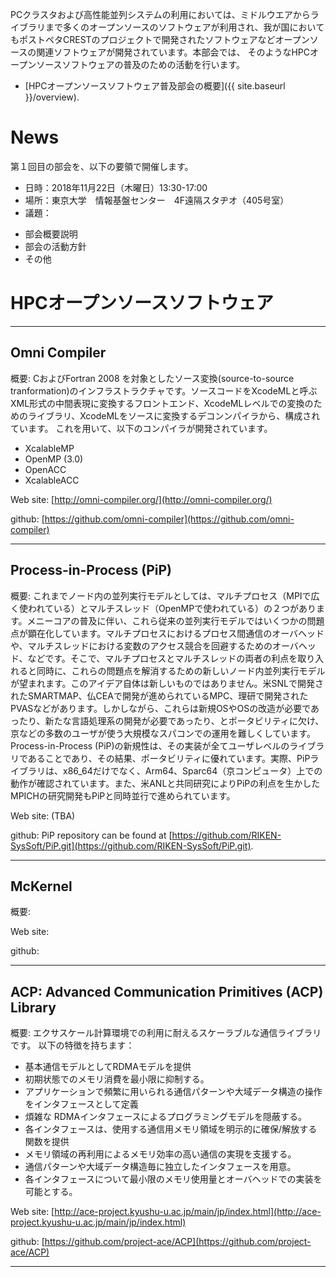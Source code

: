 PCクラスタおよび高性能並列システムの利用においては、ミドルウエアからライブラリまで多くのオープンソースのソフトウェアが利用され、我が国においてもポストペタCRESTのプロジェクトで開発されたソフトウェアなどオープンソースの関連ソフトウェアが開発されています。本部会では、
そのようなHPCオープンソースソフトウェアの普及のための活動を行います。

* [HPCオープンソースソフトウェア普及部会の概要]({{ site.baseurl }}/overview).

# News
第１回目の部会を、以下の要領で開催します。
- 日時：2018年11月22日（木曜日）13:30-17:00
- 場所：東京大学　情報基盤センター　4F遠隔スタヂオ（405号室）
- 議題：
* 部会概要説明
* 部会の活動方針
* その他

# HPCオープンソースソフトウェア

---
## Omni Compiler
概要: 
CおよびFortran 2008 を対象としたソース変換(source-to-source tranformation)のインフラストラクチャです。ソースコードをXcodeMLと呼ぶXML形式の中間表現に変換するフロントエンド、XcodeMLレベルでの変換のためのライブラリ、XcodeMLをソースに変換するデコンンパイラから、構成されています。
これを用いて、以下のコンパイラが開発されています。

* XcalableMP
* OpenMP (3.0)
* OpenACC
* XcalableACC

Web site: [http://omni-compiler.org/](http://omni-compiler.org/)

github: [https://github.com/omni-compiler](https://github.com/omni-compiler)

---
## Process-in-Process (PiP)
概要:
これまでノード内の並列実行モデルとしては、マルチプロセス（MPIで広く使われている）とマルチスレッド（OpenMPで使われている）の２つがあります。メニーコアの普及に伴い、これら従来の並列実行モデルではいくつかの問題点が顕在化しています。マルチプロセスにおけるプロセス間通信のオーバヘッドや、マルチスレッドにおける変数のアクセス競合を回避するためのオーバヘッド、などです。そこで、マルチプロセスとマルチスレッドの両者の利点を取り入れると同時に、これらの問題点を解消するための新しいノード内並列実行モデルが望まれます。このアイデア自体は新しいものではありません。米SNLで開発されたSMARTMAP、仏CEAで開発が進められているMPC、理研で開発されたPVASなどがあります。しかしながら、これらは新規OSやOSの改造が必要であったり、新たな言語処理系の開発が必要であったり、とポータビリティに欠け、京などの多数のユーザが使う大規模なスパコンでの運用を難しくしています。Process-in-Process (PiP)の新規性は、その実装が全てユーザレベルのライブラリであることであり、その結果、ポータビリティに優れています。実際、PiPライブラリは、x86_64だけでなく、Arm64、Sparc64（京コンピュータ）上での動作が確認されています。また、米ANLと共同研究によりPiPの利点を生かしたMPICHの研究開発もPiPと同時並行で進められています。

Web site: (TBA)

github: PiP repository can be found at [https://github.com/RIKEN-SysSoft/PiP.git](https://github.com/RIKEN-SysSoft/PiP.git).

---
## McKernel
概要:

Web site:

github:

----
## ACP: Advanced Communication Primitives (ACP) Library
概要: 
エクサスケール計算環境での利用に耐えるスケーラブルな通信ライブラリです。
以下の特徴を持ちます：
- 基本通信モデルとしてRDMAモデルを提供
- 初期状態でのメモリ消費を最小限に抑制する。
- アプリケーションで頻繁に用いられる通信パターンや大域データ構造の操作をインタフェースとして定義
- 煩雑な RDMAインタフェースによるプログラミングモデルを隠蔽する。
- 各インタフェースは、使用する通信用メモリ領域を明示的に確保/解放する関数を提供
- メモリ領域の再利用によるメモリ効率の高い通信の実現を支援する。
- 通信パターンや大域データ構造毎に独立したインタフェースを用意。
- 各インタフェースについて最小限のメモリ使用量とオーバヘッドでの実装を可能とする。

Web site: [http://ace-project.kyushu-u.ac.jp/main/jp/index.html](http://ace-project.kyushu-u.ac.jp/main/jp/index.html)

github: [https://github.com/project-ace/ACP](https://github.com/project-ace/ACP)

---

